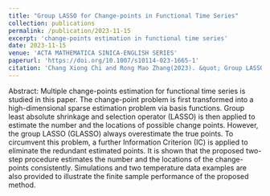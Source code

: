 ```yaml
---
title: "Group LASSO for Change-points in Functional Time Series"
collection: publications
permalink: /publication/2023-11-15
excerpt: 'change-points estimation in functional time series'
date: 2023-11-15
venue: 'ACTA MATHEMATICA SINICA-ENGLISH SERIES'
paperurl: 'https://doi.org/10.1007/s10114-023-1665-1'
citation: 'Chang Xiong Chi and Rong Mao Zhang(2023). &quot; Group LASSO for Change-points in Functional Time Series.&quot; <i> ACTA MATHEMATICA SINICA-ENGLISH SERIES </i>. 39.'
---
```

Abstract: Multiple change-points estimation for functional time series is studied in this paper. The change-point problem is first transformed into a high-dimensional sparse estimation problem via basis functions. Group least absolute shrinkage and selection operator (LASSO) is then applied to estimate the number and the locations of possible change points. However, the group LASSO (GLASSO) always overestimate the true points. To circumvent this problem, a further Information Criterion (IC) is applied to eliminate the redundant estimated points. It is shown that the proposed two-step procedure estimates the number and the locations of the change-points consistently. Simulations and two temperature data examples are also provided to illustrate the finite sample performance of the proposed method.

